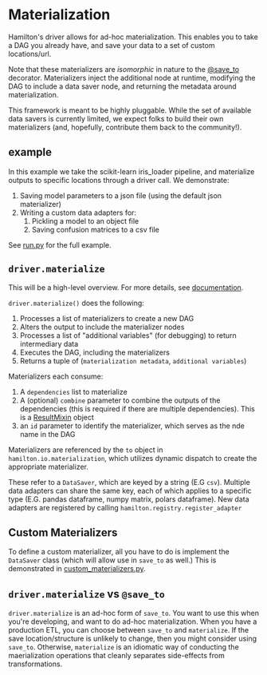 # Materialization

Hamilton's driver allows for ad-hoc materialization. This enables you to take a DAG you already have,
and save your data to a set of custom locations/url.

Note that these materializers are _isomorphic_ in nature to the
[@save_to](https://hamilton.dagworks.io/en/latest/reference/decorators/save_to/)
decorator. Materializers inject the additional node at runtime, modifying the
DAG to include a data saver node, and returning the metadata around materialization.

This framework is meant to be highly pluggable. While the set of available data savers is currently
limited, we expect folks to build their own materializers (and, hopefully, contribute them back to the community!).


## example
In this example we take the scikit-learn iris_loader pipeline, and materialize outputs to specific
locations through a driver call. We demonstrate:

1. Saving model parameters to a json file (using the default json materializer)
2. Writing a custom data adapters for:
   1. Pickling a model to an object file
   2. Saving confusion matrices to a csv file

See [run.py](run.py) for the full example.


## `driver.materialize`

This will be a high-level overview. For more details,
see [documentation](https://hamilton.dagworks.io/en/latest/reference/drivers/Driver/#hamilton.driver.Driver.materializehttps://hamilton.dagworks.io/en/latest/reference/drivers/Driver/#hamilton.driver.Driver.materialize).

`driver.materialize()` does the following:
1. Processes a list of materializers to create a new DAG
2. Alters the output to include the materializer nodes
3. Processes a list of "additional variables" (for debugging) to return intermediary data
4. Executes the DAG, including the materializers
5. Returns a tuple of (`materialization metadata`, `additional variables`)

Materializers each consume:
1. A `dependencies` list to materialize
2. A (optional) `combine` parameter to combine the outputs of the dependencies
(this is required if there are multiple dependencies). This is a [ResultMixin](https://hamilton.dagworks.io/en/latest/concepts/customizing-execution/#result-builders) object
3. an `id` parameter to identify the materializer, which serves as the nde name in the DAG

Materializers are referenced by the `to` object in `hamilton.io.materialization`, which utilizes
dynamic dispatch to create the appropriate materializer.

These refer to a `DataSaver`, which are keyed by a string (E.G `csv`).
Multiple data adapters can share the same key, each of which applies to a specific type
(E.G. pandas dataframe, numpy matrix, polars dataframe). New
data adapters are registered by calling `hamilton.registry.register_adapter`

## Custom Materializers

To define a custom materializer, all you have to do is implement the `DataSaver` class
(which will allow use in `save_to` as well.) This is demonstrated in [custom_materializers.py](custom_materializers.py).

## `driver.materialize` vs `@save_to`

`driver.materialize` is an ad-hoc form of `save_to`. You want to use this when you're developing, and
want to do ad-hoc materialization. When you have a production ETL, you can choose between `save_to` and `materialize`.
If the save location/structure is unlikely to change, then you might consider using `save_to`. Otherwise, `materialize`
is an idiomatic way of conducting the maerialization operations that cleanly separates side-effects from transformations.
